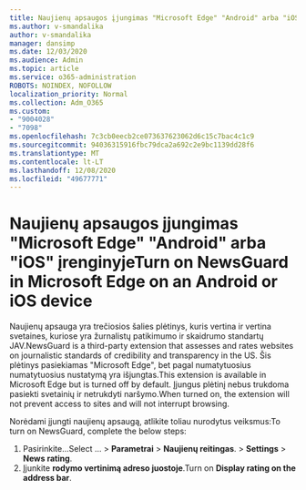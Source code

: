 ```yaml
---
title: Naujienų apsaugos įjungimas "Microsoft Edge" "Android" arba "iOS" įrenginyje
ms.author: v-smandalika
author: v-smandalika
manager: dansimp
ms.date: 12/03/2020
ms.audience: Admin
ms.topic: article
ms.service: o365-administration
ROBOTS: NOINDEX, NOFOLLOW
localization_priority: Normal
ms.collection: Adm_O365
ms.custom:
- "9004028"
- "7098"
ms.openlocfilehash: 7c3cb0eecb2ce073637623062d6c15c7bac4c1c9
ms.sourcegitcommit: 94036315916fbc79dca2a692c2e9bc1139dd28f6
ms.translationtype: MT
ms.contentlocale: lt-LT
ms.lasthandoff: 12/08/2020
ms.locfileid: "49677771"
---
```

# <a name="turn-on-newsguard-in-microsoft-edge-on-an-android-or-ios-device"></a><span data-ttu-id="c0ce8-102">Naujienų apsaugos įjungimas "Microsoft Edge" "Android" arba "iOS" įrenginyje</span><span class="sxs-lookup"><span data-stu-id="c0ce8-102">Turn on NewsGuard in Microsoft Edge on an Android or iOS device</span></span>

<span data-ttu-id="c0ce8-103">Naujienų apsauga yra trečiosios šalies plėtinys, kuris vertina ir vertina svetaines, kuriose yra žurnalistų patikimumo ir skaidrumo standartų JAV.</span><span class="sxs-lookup"><span data-stu-id="c0ce8-103">NewsGuard is a third-party extension that assesses and rates websites on journalistic standards of credibility and transparency in the US.</span></span> <span data-ttu-id="c0ce8-104">Šis plėtinys pasiekiamas "Microsoft Edge", bet pagal numatytuosius numatytuosius nustatymą yra išjungtas.</span><span class="sxs-lookup"><span data-stu-id="c0ce8-104">This extension is available in Microsoft Edge but is turned off by default.</span></span> <span data-ttu-id="c0ce8-105">Įjungus plėtinį nebus trukdoma pasiekti svetainių ir netrukdyti naršymo.</span><span class="sxs-lookup"><span data-stu-id="c0ce8-105">When turned on, the extension will not prevent access to sites and will not interrupt browsing.</span></span>

<span data-ttu-id="c0ce8-106">Norėdami įjungti naujienų apsaugą, atlikite toliau nurodytus veiksmus:</span><span class="sxs-lookup"><span data-stu-id="c0ce8-106">To turn on NewsGuard, complete the below steps:</span></span>
1. <span data-ttu-id="c0ce8-107">Pasirinkite...</span><span class="sxs-lookup"><span data-stu-id="c0ce8-107">Select …</span></span><span data-ttu-id="c0ce8-108"> > **Parametrai**  >  **Naujienų reitingas**.</span><span class="sxs-lookup"><span data-stu-id="c0ce8-108"> > **Settings** > **News rating**.</span></span>
2. <span data-ttu-id="c0ce8-109">Įjunkite **rodymo vertinimą adreso juostoje**.</span><span class="sxs-lookup"><span data-stu-id="c0ce8-109">Turn on **Display rating on the address bar**.</span></span>